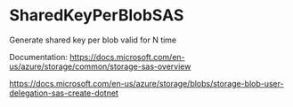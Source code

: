 # SharedKeyPerBlobSAS
Generate shared key per blob valid for N time

Documentation:
https://docs.microsoft.com/en-us/azure/storage/common/storage-sas-overview

https://docs.microsoft.com/en-us/azure/storage/blobs/storage-blob-user-delegation-sas-create-dotnet
